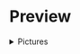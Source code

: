 # Preview

<details>
  <summary>Pictures</summary>

  ![numpad](./Pictures/1000107507.jpg)
  
  ![numpad](Pictures/1000107508.jpg)
  
  ![numpad](/Pictures/1000107509.jpg)
  
  ![numpad](1000107510.jpg)
  
  ![numpad](1000107511.jpg)
  
  ![numpad](1000107559.jpg)
  
  ![numpad](1000107560.jpg)
  
  ![numpad](1000107563.jpg)
  
  <video src="Pictures/1000107561.mp4" controls title="Title"></video>
</details>